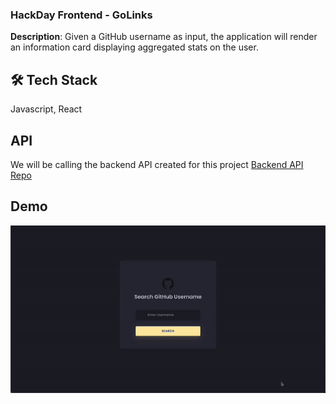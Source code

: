 ### HackDay Frontend - GoLinks

**Description**: Given a GitHub username as input, the application will render an information card displaying aggregated stats on the user.


## 🛠 Tech Stack
Javascript, React

## API 

We will be calling the backend API created for this project
[Backend API Repo](https://github.com/hassankaz1/Github-UserStats) 


## Demo


<p align="center">
  <img src="https://github.com/hassankaz1/GH-UserStats-FrontEnd/blob/master/demo/front-end-demo.gif" alt="animated" />
</p>